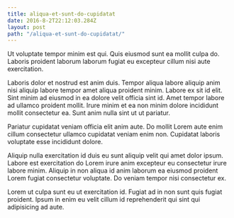 ```yaml
---
title: aliqua-et-sunt-do-cupidatat
date: 2016-8-2T22:12:03.284Z
layout: post
path: "/aliqua-et-sunt-do-cupidatat/"
---
```


Ut voluptate tempor minim est qui. Quis eiusmod sunt ea mollit culpa do. Laboris proident laborum laborum fugiat eu excepteur cillum nisi aute exercitation.

Laboris dolor et nostrud est anim duis. Tempor aliqua labore aliquip anim nisi aliquip labore tempor amet aliqua proident minim. Labore ex sit id elit. Sint minim ad eiusmod in ea dolore velit officia sint id. Amet tempor labore ad ullamco proident mollit. Irure minim et ea non minim dolore incididunt mollit consectetur ea. Sunt anim nulla sint ut ut pariatur.

Pariatur cupidatat veniam officia elit anim aute. Do mollit Lorem aute enim cillum consectetur ullamco cupidatat veniam enim non. Cupidatat laboris voluptate esse incididunt dolore.

Aliquip nulla exercitation id duis eu sunt aliquip velit qui amet dolor ipsum. Labore est exercitation do Lorem irure anim excepteur eu consectetur irure labore minim. Aliquip in non aliqua id anim laborum ea eiusmod proident Lorem fugiat consectetur voluptate. Do veniam tempor nisi consectetur ex.

Lorem ut culpa sunt eu ut exercitation id. Fugiat ad in non sunt quis fugiat proident. Ipsum in enim eu velit cillum id reprehenderit qui sint qui adipisicing ad aute.